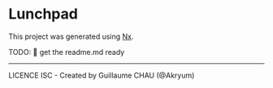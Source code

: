# Lunchpad

This project was generated using [Nx](https://nx.dev).

TODO: 🚀 get the readme.md ready

---
LICENCE ISC - Created by Guillaume CHAU (@Akryum)